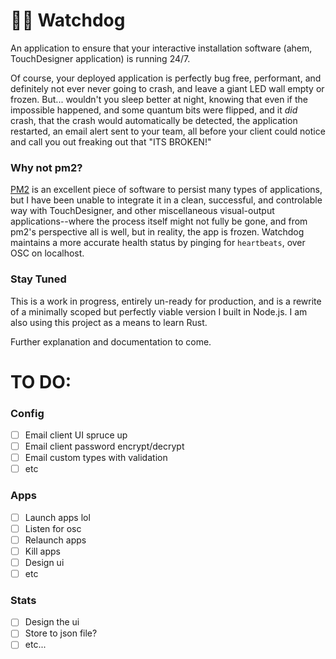 # 🐕‍🦺 Watchdog

An application to ensure that your interactive installation software (ahem, TouchDesigner application) is running 24/7.

Of course, your deployed application is perfectly bug free, performant, and definitely not ever never going to crash, and leave a giant LED wall empty or frozen. But... wouldn't you sleep better at night, knowing that even if the impossible happened, and some quantum bits were flipped, and it _did_ crash, that the crash would automatically be detected, the application restarted, an email alert sent to your team, all before your client could notice and call you out freaking out that "ITS BROKEN!"

### Why not pm2?
[PM2](https://pm2.keymetrics.io/) is an excellent piece of software to persist many types of applications, but I have been unable to integrate it in a clean, successful, and controlable way with TouchDesigner, and other miscellaneous visual-output applications--where the process itself might not fully be gone, and from pm2's perspective all is well, but in reality, the app is frozen. Watchdog maintains a more accurate health status by pinging for `heartbeats`, over OSC on localhost.


### Stay Tuned 
This is a work in progress, entirely un-ready for production, and is a rewrite of a minimally scoped but perfectly viable version I built in Node.js. I am also using this project as a means to learn Rust.

Further explanation and documentation to come.

# TO DO:

### Config
- [ ] Email client UI spruce up
- [ ] Email client password encrypt/decrypt
- [ ] Email custom types with validation
- [ ] etc

### Apps
- [ ] Launch apps lol
- [ ] Listen for osc
- [ ] Relaunch apps
- [ ] Kill apps
- [ ] Design ui
- [ ] etc

### Stats
- [ ] Design the ui
- [ ] Store to json file?
- [ ] etc...